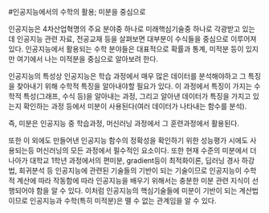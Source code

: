 #인공지능에서의 수학의 활용; 미분을 중심으로

인공지능은 4차산업혁명의 주요 분야중 하나로 미래핵심기술중 하나로 각광받고 있는데 인공지능 관련 자료, 전공교재 등을 살펴보면 대부분이 수식들을 중심으로 이루어져있다.
인공지능에서 활용되는 수학 분야들은 대표적으로 확률과 통계, 미적분 등이 있지만 여기에서 나는 미적분을 중심으로 알아보려 한다.

인공지능의 특성상 인공지능은 학습 과정에서 매우 많은 데이터를 분석해야하고 그 특징을 찾아내기 위해 수학적 특징을 알아내야할 필요가 있다. 
이 과정에서 특징이 가지는 수학적 특성(그래프, 수식 등)을 알아내는 과정, 그리고 알아낸 데이터가 특징을 가지고 있는지 확인하는 과정 등에서 미분이 사용된다(여러 데이터가 나타내는 함수를 분석).

즉, 미분은 인공지능 중 학습과정, 머신러닝 과정에서 그 훈련과정에서 활용된다.

또한 이 외에도 만들어낸 인공지능 함수의 정확성을 확인하기 위한 성능평가 시에도 사용되는등 머신러닝의 모든 과정에서 필수적인 요소이다.
또한 현재 수준의 미분에서 더 나아가 대학교 1학년 과정에서의 편미분, gradient등이 최적화이론, 딥러닝 경사 하강법, 회귀분석 등 인공지능에 관련된 기술들의 기반이 되는 기술이므로 인공지능이 수학적 계산에 따라 작동함에 따라 인공지능을 배우기 위해서는 충분한 미분 관련 지식이 선행되어야 함을 알 수 있다.
이처럼 인공지능의 핵심기술들에 미분이 기반이 되는 계산법이므로 인공지능과 수학(특히 미적분)은 뗄 수 없는 관계임을 알 수 있다.
